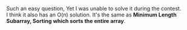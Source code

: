 Such an easy question, Yet I was unable to solve it during the contest.   
I think it also has an O(n) solution. It's the same as **Minimum Length Subarray, Sorting which sorts the entire array**.
